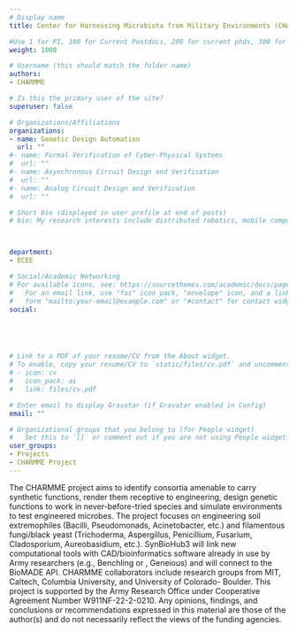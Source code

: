 ```yaml
---
# Display name
title: Center for Harnessing Microbiota from Military Environments (CHARMME)

#Use 1 for PI, 100 for Current Postdocs, 200 for current phds, 300 for current masters, 400 for current undergrads, 800 for alum postdocs, 810 for alum phds, 820 for alum masters, and 830 for alum undergrads, 900 for tools, 1000 for projects, 900 for tools, 1000 for projects
weight: 1000

# Username (this should match the folder name)
authors:
- CHARMME

# Is this the primary user of the site?
superuser: false

# Organizations/Affiliations
organizations:
- name: Genetic Design Automation
  url: ""
#- name: Formal Verification of Cyber-Physical Systems
#  url: ""
#- name: Asynchronous Circuit Design and Verification
#  url: ""
#- name: Analog Circuit Design and Verification
#  url: ""

# Short bio (displayed in user profile at end of posts)
# bio: My research interests include distributed robotics, mobile computing and programmable matter.



department:
- ECEE

# Social/Academic Networking
# For available icons, see: https://sourcethemes.com/academic/docs/page-builder/#icons
#   For an email link, use "fas" icon pack, "envelope" icon, and a link in the
#   form "mailto:your-email@example.com" or "#contact" for contact widget.
social:





# Link to a PDF of your resume/CV from the About widget.
# To enable, copy your resume/CV to `static/files/cv.pdf` and uncomment the lines below.
# - icon: cv
#   icon_pack: ai
#   link: files/cv.pdf

# Enter email to display Gravatar (if Gravatar enabled in Config)
email: ""

# Organizational groups that you belong to (for People widget)
#   Set this to `[]` or comment out if you are not using People widget.
user_groups:
- Projects
- CHARMME Project
---
```


The CHARMME project aims to identify consortia amenable to carry synthetic functions, render them receptive to engineering, design genetic functions to work in never-before-tried species and simulate environments to test engineered microbes. The project focuses on engineering soil extremophiles (Bacilli, Pseudomonads, Acinetobacter, etc.) and filamentous fungi/black yeast (Trichoderma, Aspergillus, Penicillium, Fusarium, Cladosporium, Aureobasidium, etc.). SynBioHub3 will link new computational tools with CAD/bioinformatics software already in use by Army researchers (e.g., Benchling or , Geneious) and will connect to the BioMADE API. CHARMME collaborators include research groups from MIT, Caltech, Columbia University, and University of Colorado- Boulder. This project is supported by the Army Research Office under Cooperative Agreement Number W911NF-22-2-0210. Any opinions, findings, and conclusions or recommendations expressed in this material are those of the author(s) and do not necessarily reflect the views of the funding agencies.

